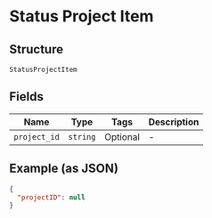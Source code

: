 
# Status Project Item

## Structure

`StatusProjectItem`

## Fields

| Name | Type | Tags | Description |
|  --- | --- | --- | --- |
| `project_id` | `string` | Optional | - |

## Example (as JSON)

```json
{
  "projectID": null
}
```

